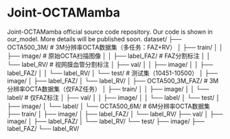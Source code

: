 # Joint-OCTAMamba
Joint-OCTAMamba official source code repository.
Our code is shown in our_model.
More details will be published soon.
dataset/
├── OCTA500_3M/                 # 3M分辨率OCTA数据集（多任务：FAZ+RV）
│   ├── train/
│   │   ├── image/             # 原始OCTA扫描图像
│   │   ├── label_FAZ/        # FAZ分割标注
│   │   └── label_RV/         # 视网膜血管分割标注
│   ├── val/
│   │   ├── image/
│   │   ├── label_FAZ/
│   │   └── label_RV/
│   └── test/                  # 测试集（10451-10500）
│       ├── image/
│       ├── label_FAZ/
│       └── label_RV/
│
├── OCTA500_3M_FAZ/            # 3M分辨率OCTA数据集（仅FAZ任务）
│   ├── train/
│   │   ├── image/
│   │   └── label/            # 仅FAZ标注
│   ├── val/
│   │   ├── image/
│   │   └── label/
│   └── test/
│       ├── image/
│       └── label/
│
└── OCTA500_6M/                # 6M分辨率OCTA数据集
    ├── train/
    │   ├── image/
    │   ├── label_FAZ/
    │   └── label_RV/
    ├── val/
    │   ├── image/
    │   ├── label_FAZ/
    │   └── label_RV/
    └── test/
        ├── image/
        ├── label_FAZ/
        └── label_RV/
